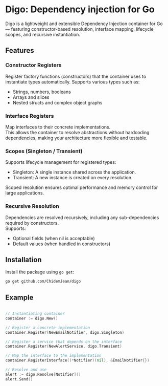 # Digo: Dependency injection for Go

Digo is a lightweight and extensible Dependency Injection container for Go — featuring constructor-based resolution, interface mapping, lifecycle scopes, and recursive instantiation.

## Features

### Constructor Registers  
Register factory functions (constructors) that the container uses to instantiate types automatically. Supports various types such as:
- Strings, numbers, booleans  
- Arrays and slices  
- Nested structs and complex object graphs  

### Interface Registers  
Map interfaces to their concrete implementations.  
This allows the container to resolve abstractions without hardcoding dependencies, making your architecture more flexible and testable.

### Scopes (Singleton / Transient)  
Supports lifecycle management for registered types:
- Singleton: A single instance shared across the application.
- Transient: A new instance is created on every resolution.

Scoped resolution ensures optimal performance and memory control for large applications.

### Recursive Resolution  
Dependencies are resolved recursively, including any sub-dependencies required by constructors.  
Supports:
- Optional fields (when nil is acceptable)  
- Default values (when handled in constructors)  

## Installation

Install the package using `go get`:

```bash
go get github.com/ChidemJean/digo
```

## Example

```go

// Instantiating container
container := digo.New()

// Register a concrete implementation
container.Register(NewEmailNotifier, digo.Singleton)

// Register a service that depends on the interface
container.Register(NewAlertService, digo.Transient)

// Map the interface to the implementation
container.RegisterInterface((*Notifier)(nil), &EmailNotifier{})

// Resolve and use
alert := digo.Resolve[Notifier]()
alert.Send()